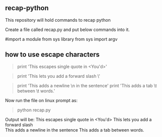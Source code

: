 ## recap-python
This repository will hold commands to recap python

Create a file called recap.py and put below commands into it.

#import a module from sys library
from sys import argv

## how to use escape characters
> print 'This escapes single quote in <You\'d>'

> print 'This lets you add a forward slash \\'

> print 'This adds a newline \n in the sentence'
> print 'This adds a tab \t between \t words.'

Now run the file on linux prompt as:
> python recap.py

Output will be:
This escapes single quote in <You'd>
This lets you add a forward slash \
This adds a newline
 in the sentence
This adds a tab          between         words.



